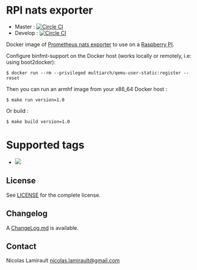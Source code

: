 # RPI nats exporter

* Master : [![Circle CI](https://circleci.com/gh/zeiot/rpi-nats_exporter/tree/master.svg?style=svg)](https://circleci.com/gh/zeiot/rpi-nats_exporter/tree/master)
* Develop : [![Circle CI](https://circleci.com/gh/zeiot/rpi-nats_exporter/tree/develop.svg?style=svg)](https://circleci.com/gh/zeiot/rpi-nats_exporter/tree/develop)

Docker image of [Prometheus nats exporter][] to use on a [Raspberry PI][].

Configure binfmt-support on the Docker host (works locally or remotely, i.e: using boot2docker):

    $ docker run --rm --privileged multiarch/qemu-user-static:register --reset

Then you can run an armhf image from your x86_64 Docker host :

    $ make run version=1.0

Or build :

    $ make build version=1.0


# Supported tags

* [![](https://images.microbadger.com/badges/version/zeiot/rpi-nats_exporter.svg)](http://microbadger.com/images/zeiot/rpi-nats_exporter "Get your own version badge on microbadger.com")


## License

See [LICENSE](LICENSE) for the complete license.


## Changelog

A [ChangeLog.md](ChangeLog.md) is available.


## Contact

Nicolas Lamirault <nicolas.lamirault@gmail.com>


[Raspberry PI]: https://www.raspberrypi.org/
[Prometheus nats exporter]: https://github.com/lovoo/nats_exporter

